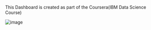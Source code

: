 This Dashboard is created as part of the Coursera(IBM Data Science Course)


![image](https://github.com/user-attachments/assets/c77636ee-fdcd-4e5b-875d-34887fcc0789)
